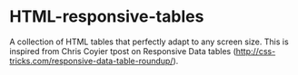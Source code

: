 HTML-responsive-tables
======================

A collection of HTML tables that perfectly adapt to any screen size. This is inspired from Chris Coyier tpost on Responsive Data tables (http://css-tricks.com/responsive-data-table-roundup/).
